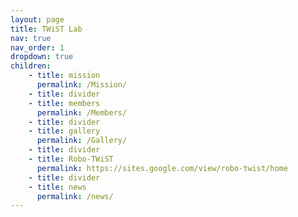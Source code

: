```yaml
---
layout: page
title: TWiST Lab
nav: true
nav_order: 1
dropdown: true
children:
    - title: mission
      permalink: /Mission/
    - title: divider
    - title: members
      permalink: /Members/
    - title: divider
    - title: gallery
      permalink: /Gallery/
    - title: divider
    - title: Robo-TWiST
      permalink: https://sites.google.com/view/robo-twist/home
    - title: divider
    - title: news
      permalink: /news/
---
```

